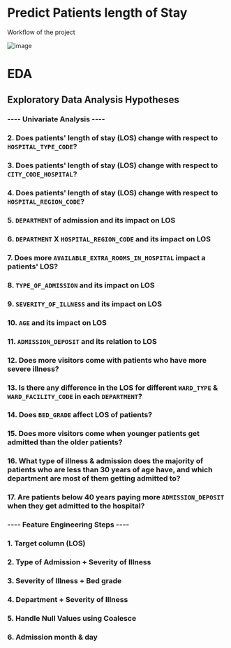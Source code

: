 # Predict Patients length of Stay

Workflow of the project 

![image](https://github.com/harshp777/Healthcare-Patient-Length-of-Stay/assets/58933098/0846d293-c001-48a6-ad56-df6834e086df)


# EDA


## Exploratory Data Analysis Hypotheses

### ---- Univariate Analysis ----
 
### 2. Does patients' length of stay (LOS) change with respect to `HOSPITAL_TYPE_CODE`?

### 3. Does patients' length of stay (LOS) change with respect to `CITY_CODE_HOSPITAL`?

### 4. Does patients' length of stay (LOS) change with respect to `HOSPITAL_REGION_CODE`?

### 5. `DEPARTMENT` of admission and its impact on LOS

### 6. `DEPARTMENT` X `HOSPITAL_REGION_CODE` and its impact on LOS

### 7. Does more `AVAILABLE_EXTRA_ROOMS_IN_HOSPITAL` impact a patients' LOS?

### 8. `TYPE_OF_ADMISSION` and its impact on LOS

### 9. `SEVERITY_OF_ILLNESS` and its impact on LOS

### 10. `AGE` and its impact on LOS

### 11. `ADMISSION_DEPOSIT` and its relation to LOS

### 12. Does more visitors come with patients who have more severe illness?

### 13. Is there any difference in the LOS for different `WARD_TYPE` & `WARD_FACILITY_CODE` in each `DEPARTMENT`?

### 14. Does `BED_GRADE` affect LOS of patients?

### 15. Does more visitors come when younger patients get admitted than the older patients?

### 16. What type of illness & admission does the majority of patients who are less than 30 years of age have, and which department are most of them getting admitted to?

### 17. Are patients below 40 years paying more `ADMISSION_DEPOSIT` when they get admitted to the hospital?


### ---- Feature Engineering Steps ----

### 1. Target column (LOS)
### 2. Type of Admission + Severity of Illness
### 3. Severity of Illness + Bed grade 
### 4. Department + Severity of Illness
### 5. Handle Null Values using Coalesce
### 6. Admission month & day


